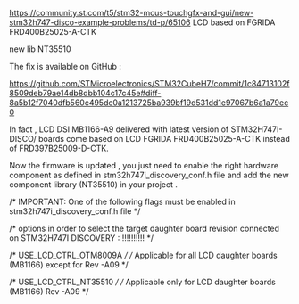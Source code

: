 https://community.st.com/t5/stm32-mcus-touchgfx-and-gui/new-stm32h747-disco-example-problems/td-p/65106
LCD based on FGRIDA FRD400B25025-A-CTK

new lib NT35510

The fix is available on GitHub :

https://github.com/STMicroelectronics/STM32CubeH7/commit/1c84713102f8509deb79ae14db8dbb104c17c45e#diff-8a5b12f7040dfb560c495dc0a1213725ba939bf19d531dd1e97067b6a1a79ec0

In fact , LCD DSI MB1166-A9 delivered with latest version of STM32H747I-DISCO/ boards come based on LCD FGRIDA FRD400B25025-A-CTK instead of FRD397B25009-D-CTK.

Now the firmware is updated , you just need to enable the right hardware component as defined in stm32h747i_discovery_conf.h file and add the new component library (NT35510) in your project .

/* IMPORTANT: One of the following flags must be enabled in stm32h747i_discovery_conf.h file */

/* options in order to select the target daughter board revision connected on STM32H747I DISCOVERY : !!!!!!!!!! */

/* USE_LCD_CTRL_OTM8009A */ /* Applicable for all LCD daughter boards (MB1166) except for Rev -A09 */

/* USE_LCD_CTRL_NT35510 */ /* Applicable only for LCD daughter boards (MB1166) Rev -A09 */